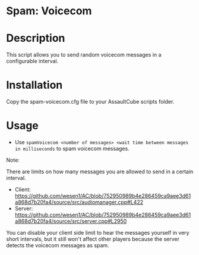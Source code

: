 # Spam: Voicecom

# Description
This script allows you to send random voicecom messages in a configurable interval.

# Installation
Copy the spam-voicecom.cfg file to your AssaultCube scripts folder.

# Usage

* Use `spamVoicecom <number of messages> <wait time between messages in milliseconds` to spam voicecom messages.

Note:

There are limits on how many messages you are allowed to send in a certain interval.

- Client: https://github.com/wesen1/AC/blob/752950989b4e286459ca9aee3d61a868d7b20fa4/source/src/audiomanager.cpp#L422
- Server: https://github.com/wesen1/AC/blob/752950989b4e286459ca9aee3d61a868d7b20fa4/source/src/server.cpp#L2950

You can disable your client side limit to hear the messages yourself in very short intervals, but it still won't affect other players because the server detects the voicecom messages as spam.
